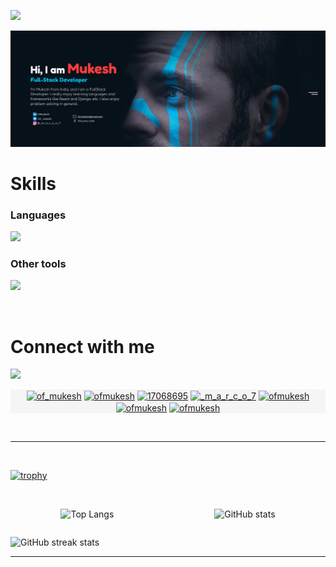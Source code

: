 <!-- profile view counter -->

![](https://komarev.com/ghpvc/?username=ofmukesh)

<!-- Top banner -->

![](/github_banner.png)

<!-- skills -->

# Skills

### Languages

![](https://skillicons.dev/icons?i=html,css,js,python,mysql)

### Other tools

![](https://skillicons.dev/icons?i=react,django,flask,git,figma)

<br/>

# Connect with me

![](https://img.shields.io/twitter/follow/of_mukesh?logo=twitter&style=for-the-badge)

<p align="center" style="background-color:whitesmoke;">
<a href="https://twitter.com/of_mukesh" target="blank"><img align="center" src="https://raw.githubusercontent.com/rahuldkjain/github-profile-readme-generator/master/src/images/icons/Social/twitter.svg" alt="of_mukesh" height="30" width="40" /></a>
<a href="https://linkedin.com/in/ofmukesh" target="blank"><img align="center" src="https://raw.githubusercontent.com/rahuldkjain/github-profile-readme-generator/master/src/images/icons/Social/linked-in-alt.svg" alt="ofmukesh" height="30" width="40" /></a>
<a href="https://stackoverflow.com/users/17068695" target="blank"><img align="center" src="https://raw.githubusercontent.com/rahuldkjain/github-profile-readme-generator/master/src/images/icons/Social/stack-overflow.svg" alt="17068695" height="30" width="40" /></a>
<a href="https://instagram.com/_m_a_r_c_o_7" target="blank"><img align="center" src="https://raw.githubusercontent.com/rahuldkjain/github-profile-readme-generator/master/src/images/icons/Social/instagram.svg" alt="_m_a_r_c_o_7" height="30" width="40" /></a>
<a href="https://www.codechef.com/users/ofmukesh" target="blank"><img align="center" src="https://cdn.jsdelivr.net/npm/simple-icons@3.1.0/icons/codechef.svg" alt="ofmukesh" height="30" width="40" /></a>
<a href="https://www.hackerrank.com/ofmukesh" target="blank"><img align="center" src="https://raw.githubusercontent.com/rahuldkjain/github-profile-readme-generator/master/src/images/icons/Social/hackerrank.svg" alt="ofmukesh" height="30" width="40" /></a>
<a href="https://www.leetcode.com/ofmukesh" target="blank"><img align="center" src="https://raw.githubusercontent.com/rahuldkjain/github-profile-readme-generator/master/src/images/icons/Social/leet-code.svg" alt="ofmukesh" height="30" width="40" /></a>
</p>

<br/> 

---

<br/> 

<!-- Account stats -->

[![trophy](https://github-profile-trophy.vercel.app/?username=ofmukesh)](https://github.com/ryo-ma/github-profile-trophy)

<br/>

<div style="display: flex;justify-content: space-around;">

![Top Langs](https://github-readme-stats.vercel.app/api/top-langs?username=ofmukesh&show_icons=true&locale=en&layout=compact)

![GitHub stats](https://github-readme-stats.vercel.app/api?username=ofmukesh&show_icons=true)

</div>

![GitHub streak stats](https://streak-stats.demolab.com/?user=ofmukesh)

---
